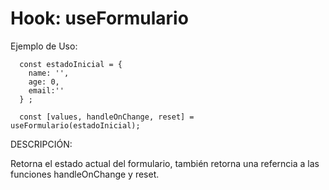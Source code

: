# Hook: useFormulario

Ejemplo de Uso:

```
  const estadoInicial = {
    name: '',
    age: 0,
    email:''
  } ;

  const [values, handleOnChange, reset] = useFormulario(estadoInicial);
```


DESCRIPCIÓN:

Retorna el estado actual del formulario, también retorna una referncia a las funciones handleOnChange y reset.